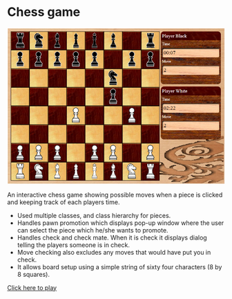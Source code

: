 Chess game
========
![Chess game screenshot](screenshot.png)

An interactive chess game showing possible moves when a piece is clicked and keeping track of each players time.
* Used multiple classes, and class hierarchy for pieces.
* Handles pawn promotion which displays pop-up window where the user can select the piece which he/she wants to promote.
* Handles check and check mate. When it is check it displays dialog telling the players someone is in check.
* Move checking also excludes any moves that would have put you in check.
* It allows board setup using a simple string of sixty four characters (8 by 8 squares).

[Click here to play](https://rawgit.com/bend101/chess/master/chess.html)


